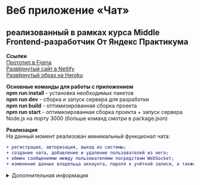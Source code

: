 # Веб приложение «Чат»

## реализованный в рамках курса Middle Frontend-разработчик От Яндекс Практикума

**Ссылки**  
[Прототип в Figma](https://www.figma.com/file/Q9deLsYNOyxQYDvkhhnaS4/Chat?node-id=10%3A2)  
[Развёрнутый сайт в Netlify](https://chic-beijinho-596b6d.netlify.app)  
[Развёрнутый образ на Heroku](https://young-badlands-33920.herokuapp.com)

**Основные команды для работы с приложением**  
**npm run install** - установка необходимых пакетов  
**npm run dev** - сборка и запуск сервера для разработки  
**npm run build** - оптимизированная сборка проекта  
**npm run start** - оптимизированная сборка проекта + запуск сервера Node.js на порту 3000
(больше команд смотри в package.json)

**Реализация**  
На данный момент реализован минимальный функционал чата:

```diff
+ регистрация, авторизация, выход из системы;
+ создание чата, добавление и удаление пользователей из него;
+ обмен сообщениями между пользователями посредством WebSocket;
+ изменение данных владельца аккаунта, пароля к учётной записи, а также аватара.
```

<details>
<summary>Дополнительная информация</summary>
  
**Развёртывание на Heroku через WSL2 - Windows Subsystem for Linux**  
**(далее по тексту - подсистема)**  
[Непосредственная инструкция на сайте Heroku](https://devcenter.heroku.com/articles/container-registry-and-runtime). Я в свою очередь опишу каким образом мне удалось
развернуть образ (на тот случай, если вам придётся заниматься тем же самым.)
Лично я пользовался подсистемой с дистрибутивом Ubuntu 20.04 под Windows 10.

```diff
! Убедитесь в том, что используете вторую версию - WSL2.
```

(проверить версию WSL можно командой **wsl.exe -l -v** в терминале вашей
подсистемы, либо командой **wsl -l -v** в **cmd** или **power shell**).

```diff
! Также в вашей подсистеме должен быть установлен Git.
```

**Установите Heroku CLI**, для этого введите в терминале вашей подсистемы:

> $ curl https://cli-assets.heroku.com/install.sh | sh

Далее для подсистемы Ubuntu / Debian введите:

> $ curl https://cli-assets.heroku.com/install-ubuntu.sh | sh

(доступна также установка через **npm**, но я устанавливал через команды описанные выше)

Проверка версии **Heroku**:

> $ heroku --version

Вероятнее всего, до того момента, когда вы начнёте вводить последующие команды,
вам нужно быть зарегистрированным на сайте **Heroku**. Также возможно следует
привязать ваш **Github** к сайту **Heroku**, хотя не факт что это необходимо.
Я сделал это в своей "первой" попытке установить образ через сайт.
Также для последующих манипуляций необходимо установить **Docker**.
Я кстати не устанавливал его в подсистему напрямую. Вместо это, я установил
[Docker Desktop](https://www.docker.com/products/docker-desktop/) под **Windows 10**.
(приложение **Docker Desktop** было включено в момент создания образа)

Итак авторизуемся через браузер:

> heroku login

Жмём любую клавишу и открывается браузер по умолчанию, с авторизацией через вкладку.
Здесь следует отметить, что **VPN** (который возможно работает в вашем браузере
через какое либо расширение) **должен быть выключен**. Иначе получите ошибку о
несоответствии **IP** адресов.

> $ heroku container:login

Клонируем ваш удалённый репозиторий:

> $ git clone https://github.com/heroku/alpinehelloworld.git

Можно обойтись без этого этапа и перейти сразу к созданию приложения.
Для этого скопируйте папку с исходным кодом (без папки **node_modules**)
в какую нибудь папку в вашей подсистеме. Открыть головную папку можно
посредством команды **explorer.exe .** набранной в терминале вашей подсистемы **WSL2**.

Переходим в папку с проектом:

> $ cd alpinehelloworld

Создаём приложение:

> $ heroku create

Создаём образ и отправляем его в реестр контейнеров:

> $ heroku container:push web

Загружаем образ в ваше приложение:

> heroku container:release web

Теперь можно открыть его в браузере командой:

> heroku open
</details>
